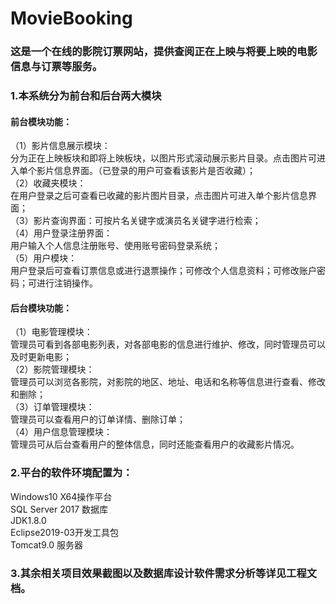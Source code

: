 # MovieBooking
### 这是一个在线的影院订票网站，提供查阅正在上映与将要上映的电影信息与订票等服务。<br>
### 1.本系统分为前台和后台两大模块<br>
  #### 前台模块功能：<br>
  （1）影片信息展示模块：<br>
       分为正在上映板块和即将上映板块，以图片形式滚动展示影片目录。点击图片可进入单个影片信息界面。（已登录的用户可查看该影片是否收藏）；<br>
  （2）收藏夹模块：<br>
       在用户登录之后可查看已收藏的影片图片目录，点击图片可进入单个影片信息界面；<br>
  （3）影片查询界面：可按片名关键字或演员名关键字进行检索；<br>
  （4）用户登录注册界面：<br>
       用户输入个人信息注册账号、使用账号密码登录系统；<br>
  （5）用户模块：<br>
       用户登录后可查看订票信息或进行退票操作；可修改个人信息资料；可修改账户密码；可进行注销操作。<br>
  #### 后台模块功能：<br>
  （1）电影管理模块：<br>
       管理员可看到各部电影列表，对各部电影的信息进行维护、修改，同时管理员可以及时更新电影；<br>
  （2）影院管理模块：<br>
       管理员可以浏览各影院，对影院的地区、地址、电话和名称等信息进行查看、修改和删除；<br>
  （3）订单管理模块：<br>
       管理员可以查看用户的订单详情、删除订单；<br>
  （4）用户信息管理模块：<br>
       管理员可从后台查看用户的整体信息，同时还能查看用户的收藏影片情况。<br>
### 2.平台的软件环境配置为：<br>
  Windows10 X64操作平台<br>
  SQL Server 2017 数据库<br>
  JDK1.8.0<br>
  Eclipse2019-03开发工具包<br>
  Tomcat9.0 服务器<br>
### 3.其余相关项目效果截图以及数据库设计软件需求分析等详见工程文档。
